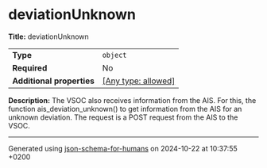 # deviationUnknown

**Title:** deviationUnknown

|                           |                                                                           |
| ------------------------- | ------------------------------------------------------------------------- |
| **Type**                  | `object`                                                                  |
| **Required**              | No                                                                        |
| **Additional properties** | [[Any type: allowed]](# "Additional Properties of any type are allowed.") |

**Description:** The VSOC also receives information from the AIS. For this, the function ais_deviation_unknown() to get information from the AIS for an unknown deviation. The request is a POST request from the AIS to the VSOC.

----------------------------------------------------------------------------------------------------------------------------
Generated using [json-schema-for-humans](https://github.com/coveooss/json-schema-for-humans) on 2024-10-22 at 10:37:55 +0200